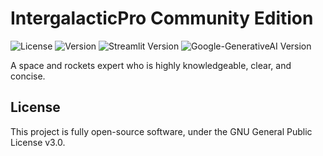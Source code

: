 # IntergalacticPro Community Edition
![License](https://img.shields.io/badge/license-GPL--3.0-brightgreen)
![Version](https://img.shields.io/badge/version-1.0.0-red)
![Streamlit Version](https://img.shields.io/badge/dynamic/json?url=https://pypi.python.org/pypi/streamlit/json&query=$.info.version&label=streamlit&color=ff69b4)
![Google-GenerativeAI Version](https://img.shields.io/badge/dynamic/json?url=https://pypi.python.org/pypi/google-generativeai/json&query=$.info.version&label=google-generativeai&color=9cf)

A space and rockets expert who is highly knowledgeable, clear, and concise.

## License
This project is fully open-source software, under the GNU General Public License v3.0.
